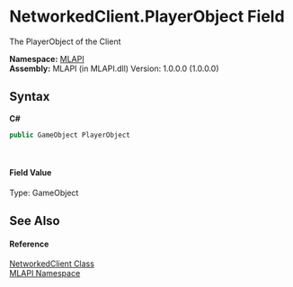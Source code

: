 # NetworkedClient.PlayerObject Field
 

The PlayerObject of the Client

**Namespace:**&nbsp;<a href="N_MLAPI">MLAPI</a><br />**Assembly:**&nbsp;MLAPI (in MLAPI.dll) Version: 1.0.0.0 (1.0.0.0)

## Syntax

**C#**<br />
``` C#
public GameObject PlayerObject
```

<br />

#### Field Value
Type: GameObject

## See Also


#### Reference
<a href="T_MLAPI_NetworkedClient">NetworkedClient Class</a><br /><a href="N_MLAPI">MLAPI Namespace</a><br />